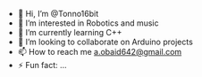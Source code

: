 - 👋 Hi, I’m @Tonno16bit
- 👀 I’m interested in Robotics and music
- 🌱 I’m currently learning C++
- 💞️ I’m looking to collaborate on Arduino projects
- 📫 How to reach me a.obaid642@gmail.com
- ⚡ Fun fact: ...

<!---
Tonno16bit/Tonno16bit is a ✨ special ✨ repository because its `README.md` (this file) appears on your GitHub profile.
You can click the Preview link to take a look at your changes.
--->
